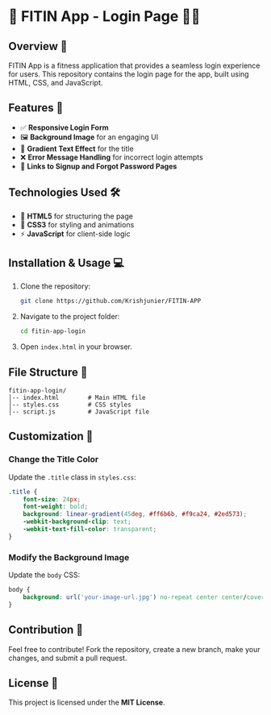 # 🚀 FITIN App - Login Page 🏋️‍♂️

## Overview 📝
FITIN App is a fitness application that provides a seamless login experience for users. This repository contains the login page for the app, built using HTML, CSS, and JavaScript.

## Features 🌟
- ✅ **Responsive Login Form**
- 🖼️ **Background Image** for an engaging UI
- 🎨 **Gradient Text Effect** for the title
- ❌ **Error Message Handling** for incorrect login attempts
- 🔗 **Links to Signup and Forgot Password Pages**

## Technologies Used 🛠️
- 📜 **HTML5** for structuring the page
- 🎨 **CSS3** for styling and animations
- ⚡ **JavaScript** for client-side logic

## Installation & Usage 💻

1. Clone the repository:
   ```sh
   git clone https://github.com/Krishjunier/FITIN-APP
   ```
2. Navigate to the project folder:
   ```sh
   cd fitin-app-login
   ```
3. Open `index.html` in your browser.

## File Structure 📂
```
fitin-app-login/
│-- index.html        # Main HTML file
│-- styles.css        # CSS styles
│-- script.js         # JavaScript file
```

## Customization 🎨

### Change the Title Color
Update the `.title` class in `styles.css`:
```css
.title {
    font-size: 24px;
    font-weight: bold;
    background: linear-gradient(45deg, #ff6b6b, #f9ca24, #2ed573);
    -webkit-background-clip: text;
    -webkit-text-fill-color: transparent;
}
```

### Modify the Background Image
Update the `body` CSS:
```css
body {
    background: url('your-image-url.jpg') no-repeat center center/cover;
}
```

## Contribution 🤝
Feel free to contribute! Fork the repository, create a new branch, make your changes, and submit a pull request.

## License 📜
This project is licensed under the **MIT License**.

